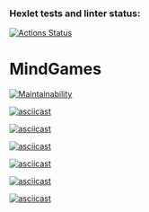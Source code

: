 ### Hexlet tests and linter status:
[![Actions Status](https://github.com/veroleded/frontend-project-44/workflows/hexlet-check/badge.svg)](https://github.com/veroleded/frontend-project-44/actions)
# MindGames

[![Maintainability](https://api.codeclimate.com/v1/badges/195ddb9a7be1d2c19070/maintainability)](https://codeclimate.com/github/veroleded/MindGames/maintainability)

[![asciicast](https://asciinema.org/a/sodhP54CRzKjFSj4o586KLGaU.svg)](https://asciinema.org/a/sodhP54CRzKjFSj4o586KLGaU)

[![asciicast](https://asciinema.org/a/HDh1OfmV0d7NwTjHIEc4hyIWU.svg)](https://asciinema.org/a/HDh1OfmV0d7NwTjHIEc4hyIWU)

[![asciicast](https://asciinema.org/a/w9sYWAH6HNRN3MWjWk7fgE7Rk.svg)](https://asciinema.org/a/w9sYWAH6HNRN3MWjWk7fgE7Rk)

[![asciicast](https://asciinema.org/a/Iix5fTUsMxUzMS32v6sq74lEJ.svg)](https://asciinema.org/a/Iix5fTUsMxUzMS32v6sq74lEJ)

[![asciicast](https://asciinema.org/a/ol3zfrJHDmtgq9nTZ7ewXJSuz.svg)](https://asciinema.org/a/ol3zfrJHDmtgq9nTZ7ewXJSuz)

[![asciicast](https://asciinema.org/a/k6xxY8ow4DwCX7bO1r7PSP5el.svg)](https://asciinema.org/a/k6xxY8ow4DwCX7bO1r7PSP5el)